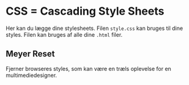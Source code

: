 # CSS = Cascading Style Sheets

Her kan du lægge dine stylesheets. Filen `style.css` kan bruges til dine styles. Filen kan bruges af alle dine `.html` filer.

## Meyer Reset

Fjerner browseres styles, som kan være en træls oplevelse for en multimediedesigner. 
